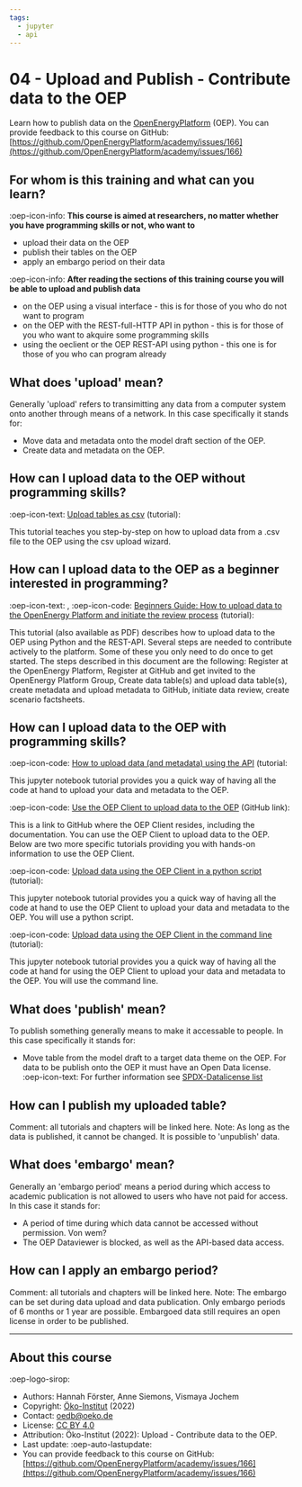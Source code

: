 ```yaml
---
tags:
  - jupyter
  - api
---
```


# 04 - Upload and Publish - Contribute data to the OEP

Learn how to publish data on the [OpenEnergyPlatform](https://openenergyplatform.org/) (OEP).
You can provide feedback to this course on GitHub: [https://github.com/OpenEnergyPlatform/academy/issues/166](https://github.com/OpenEnergyPlatform/academy/issues/166)

## For whom is this training and what can you learn?

:oep-icon-info: **This course is aimed at researchers, no matter whether you have programming skills or not, who want to**

- upload their data on the OEP
- publish their tables on the OEP
- apply an embargo period on their data

:oep-icon-info: **After reading the sections of this training course you will be able to upload and publish data**

- on the OEP using a visual interface - this is for those of you who do not want to program
- on the OEP with the REST-full-HTTP API in python - this is for those of you who want to akquire some programming skills
- using the oeclient or the OEP REST-API using python - this one is for those of you who can program already

## What does 'upload' mean?

Generally 'upload' refers to transimitting any data from a computer system onto another through means of a network. In this case specifically it stands for:
- Move data and metadata onto the model draft section of the OEP.
- Create data and metadata on the OEP.

## How can I upload data to the OEP without programming skills?

:oep-icon-text: [Upload tables as csv](../tutorials/99_other/wizard.md) (tutorial):

This tutorial teaches you step-by-step on how to upload data from a .csv file to the OEP using the csv upload wizard.

## How can I upload data to the OEP as a beginner interested in programming?

:oep-icon-text: , </i>:oep-icon-code: [Beginners Guide: How to upload data to the OpenEnergy Platform and initiate the review process](../tutorials/99_other/beginners_guide.md) (tutorial):

This tutorial (also available as PDF) describes how to upload data to the OEP using Python and the REST-API. Several steps are needed to contribute actively to the platform. Some of these you only need to do once to get started. The steps described in this document are the following: Register at the OpenEnergy Platform, Register at GitHub and get invited to the OpenEnergy Platform Group, Create data table(s) and upload data table(s), create metadata and upload metadata to GitHub, initiate data review, create scenario factsheets.

## How can I upload data to the OEP with programming skills?

:oep-icon-code: [How to upload data (and metadata) using the API](../tutorials/01_api/02_api_upload.ipynb) (tutorial:

This jupyter notebook tutorial provides you a quick way of having all the code at hand to upload your data and metadata to the OEP.

:oep-icon-code: [Use the OEP Client to upload data to the OEP](https://github.com/OpenEnergyPlatform/oep-client/) (GitHub link):

This is a link to GitHub where the OEP Client resides, including the documentation. You can use the OEP Client to upload data to the OEP. Below are two more specific tutorials providing you with hands-on information to use the OEP Client.

:oep-icon-code: [Upload data using the OEP Client in a python script](../tutorials/02_oep_client/02_client_python_upload.ipynb) (tutorial):

This jupyter notebook tutorial provides you a quick way of having all the code at hand to use the OEP Client to upload your data and metadata to the OEP. You will use a python script.

:oep-icon-code: [Upload data using the OEP Client in the command line](../tutorials/02_oep_client/04_client_cli_upload.md) (tutorial):

This jupyter notebook tutorial provides you a quick way of having all the code at hand for using the OEP Client to upload your data and metadata to the OEP. You will use the command line.

## What does 'publish' mean?

To publish something generally means to make it accessable to people. In this case specifically it stands for:
- Move table from the model draft to a target data theme on the OEP.
For data to be publish onto the OEP it must have an Open Data license.
:oep-icon-text: For further information see [SPDX-Datalicense list](https://spdx.org/licenses/)

## How can I publish my uploaded table?

Comment: all tutorials and chapters will be linked here.
Note: As long as the data is published, it cannot be changed. It is possible to 'unpublish' data.

## What does 'embargo' mean?

Generally an 'embargo period' means a period during which access to academic publication is not allowed to users who have not paid for access. In this case it stands for:
- A period of time during which data cannot be accessed without permission. Von wem?
- The OEP Dataviewer is blocked, as well as the API-based data access.
    
## How can I apply an embargo period?

Comment: all tutorials and chapters will be linked here.
Note: The embargo can be set during data upload and data publication. Only embargo periods of 6 months or 1 year are possible. Embargoed data still requires an open license in order to be published.





---

## About this course

:oep-logo-sirop:

- Authors: Hannah Förster, Anne Siemons, Vismaya Jochem
- Copyright: [Öko-Institut](https://www.oeko.de) (2022)
- Contact: oedb@oeko.de
- License: [CC BY 4.0](https://creativecommons.org/licenses/by/4.0/deed.en)
- Attribution: Öko-Institut (2022): Upload - Contribute data to the OEP.
- Last update: :oep-auto-lastupdate:
- You can provide feedback to this course on GitHub: [https://github.com/OpenEnergyPlatform/academy/issues/166](https://github.com/OpenEnergyPlatform/academy/issues/166)
